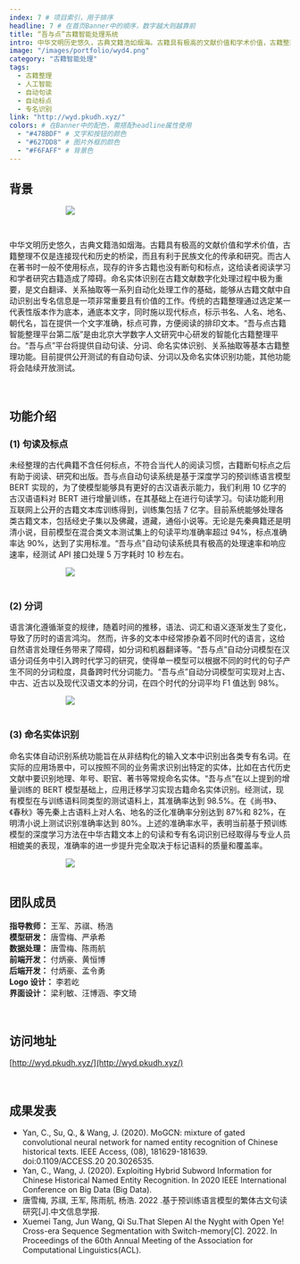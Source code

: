 ```yaml
---
index: 7 # 项目索引，用于排序
headline: 7 # 在首页Banner中的顺序，数字越大则越靠前
title: “吾与点”古籍智能处理系统
intro: 中华文明历史悠久，古典文籍浩如烟海。古籍具有极高的文献价值和学术价值，古籍整理不仅是连接现代和历史的桥梁，而且有利于民族文化的传承和研究。而古人在著书时一般不使用标点，现存的许多古籍也没有断句和标点，这给读者阅读学习和学者研究古籍造成了障碍。命名实体识别在古籍文献数字化处理过程中极为重要，是文白翻译、关系抽取等一系列自动化处理工作的基础，能够从古籍文献中自动识别出专名信息是一项非常重要且有价值的工作。传统的古籍整理通过选定某一代表性版本作为底本，通底本文字，同时施以现代标点，标示书名、人名、地名、朝代名，旨在提供一个文字准确，标点可靠，方便阅读的排印文本。“吾与点古籍智能整理平台第二版”是由北京大学数字人文研究中心研发的智能化古籍整理平台。
image: "/images/portfolio/wyd4.png"
category: "古籍智能处理"
tags:
  - 古籍整理
  - 人工智能
  - 自动句读
  - 自动标点
  - 专名识别
link: "http://wyd.pkudh.xyz/"
colors: # 在Banner中的配色，需搭配headline属性使用
  - "#478BDF" # 文字和按钮的颜色
  - "#627DD8" # 图片外框的颜色
  - "#F6FAFF" # 背景色
---
```


## 背景

<img style="max-width:60%;display:block;margin:0 auto 12px;" src="/images/portfolio/wyd1.png" />

<br>

中华文明历史悠久，古典文籍浩如烟海。古籍具有极高的文献价值和学术价值，古籍整理不仅是连接现代和历史的桥梁，而且有利于民族文化的传承和研究。而古人在著书时一般不使用标点，现存的许多古籍也没有断句和标点，这给读者阅读学习和学者研究古籍造成了障碍。命名实体识别在古籍文献数字化处理过程中极为重要，是文白翻译、关系抽取等一系列自动化处理工作的基础，能够从古籍文献中自动识别出专名信息是一项非常重要且有价值的工作。传统的古籍整理通过选定某一代表性版本作为底本，通底本文字，同时施以现代标点，标示书名、人名、地名、朝代名，旨在提供一个文字准确，标点可靠，方便阅读的排印文本。“吾与点古籍智能整理平台第二版”是由北京大学数字人文研究中心研发的智能化古籍整理平台。“吾与点”平台将提供自动句读、分词、命名实体识别、关系抽取等基本古籍整理功能。目前提供公开测试的有自动句读、分词以及命名实体识别功能，其他功能将会陆续开放测试。

<br>

## 功能介绍

### (1) 句读及标点

未经整理的古代典籍不含任何标点，不符合当代人的阅读习惯，古籍断句标点之后有助于阅读、研究和出版。吾与点自动句读系统是基于深度学习的预训练语言模型 BERT 实现的，为了使模型能够具有更好的古汉语表示能力，我们利用 10 亿字的古汉语语料对 BERT 进行增量训练，在其基础上在进行句读学习。句读功能利用互联网上公开的古籍文本库训练得到，训练集包括 7 亿字。目前系统能够处理各类古籍文本，包括经史子集以及佛藏，道藏，通俗小说等。无论是先秦典籍还是明清小说，目前模型在混合类文本测试集上的句读平均准确率超过 94%，标点准确率达 90%，达到了实用标准。“吾与点”自动句读系统具有极高的处理速率和响应速率，经测试 API 接口处理 5 万字耗时 10 秒左右。

<img style="max-width:60%;display:block;margin:0 auto;" src="/images/portfolio/wyd2.png" />

<br>

### (2) 分词

语言演化遵循渐变的规律，随着时间的推移，语法、词汇和语义逐渐发生了变化，导致了历时的语言鸿沟。 然而，许多的文本中经常掺杂着不同时代的语言，这给自然语言处理任务带来了障碍，如分词和机器翻译等。“吾与点”自动分词模型在汉语分词任务中引入跨时代学习的研究，使得单一模型可以根据不同的时代的句子产生不同的分词粒度，具备跨时代分词能力。“吾与点”自动分词模型可实现对上古、中古、近古以及现代汉语文本的分词，在四个时代的分词平均 F1 值达到 98%。

<img style="max-width:60%;display:block;margin:0 auto;" src="/images/portfolio/wyd3.png" />

<br>

### (3) 命名实体识别

命名实体自动识别系统功能旨在从非结构化的输入文本中识别出各类专有名词。在实际的应用场景中，可以按照不同的业务需求识别出特定的实体，比如在古代历史文献中要识别地理、年号、职官、著书等常规命名实体。“吾与点”在以上提到的增量训练的 BERT 模型基础上，应用迁移学习实现古籍命名实体识别。经测试，现有模型在与训练语料同类型的测试语料上，其准确率达到 98.5%。在《尚书》、《春秋》等先秦上古语料上对人名、地名的泛化准确率分别达到 87%和 82%，在明清小说上测试识别准确率达到 80%。上述的准确率水平，表明当前基于预训练模型的深度学习方法在中华古籍文本上的句读和专有名词识别已经取得与专业人员相媲美的表现，准确率的进一步提升完全取决于标记语料的质量和覆盖率。

<img style="max-width:60%;display:block;margin:0 auto;" src="/images/portfolio/wyd4.png" />

<br>

## 团队成员

**指导教师：** 王军、苏祺、杨浩  
**模型研发：** 唐雪梅、严承希  
**数据处理：** 唐雪梅、陈雨航  
**前端开发：** 付炳豪、黄恒博  
**后端开发：** 付炳豪、孟令勇  
**Logo 设计：** 李若屹  
**界面设计：** 梁利敏、汪博涵、李文琦

<br>

## 访问地址

[http://wyd.pkudh.xyz/](http://wyd.pkudh.xyz/)

<br>

## 成果发表

- Yan, C., Su, Q., & Wang, J. (2020). MoGCN: mixture of gated convolutional neural network for named entity recognition of Chinese historical texts. IEEE Access, (08), 181629-181639. doi:0.1109/ACCESS.20 20.3026535.
- Yan, C., Wang, J. (2020). Exploiting Hybrid Subword Information for Chinese Historical Named Entity Recognition. In 2020 IEEE International Conference on Big Data (Big Data).
- 唐雪梅, 苏祺, 王军, 陈雨航, 杨浩. 2022 .基于预训练语言模型的繁体古文句读研究[J].中文信息学报.
- Xuemei Tang, Jun Wang, Qi Su.That Slepen Al the Nyght with Open Ye! Cross-era Sequence Segmentation with Switch-memory[C]. 2022. In Proceedings of the 60th Annual Meeting of the Association for Computational Linguistics(ACL).
